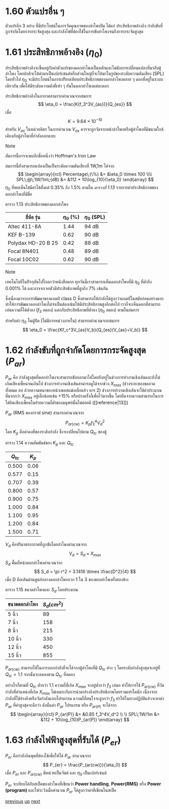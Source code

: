 # 1.60 ตัวแปรอื่น ๆ
ตัวแปรอีก 3 อย่าง ที่มีประโยชน์ในการวัดคุณภาพของลำโพงปิด ได้แก่ ประสิทธิภาพอ้างอิง กำลังขับที่ถูกจำกัดโดยการกระจัดสูงสุด และกำลังไฟที่ต้องใช้ในการขับลำโพงจนถึงการกระจัดสูงสุด

# 1.61 ประสิทธิภาพอ้างอิง $(\eta_0)$
ประสิทธิภาพอ้างอิงจะขึ้นอยู่กับค่าตัวแปรของดอกลำโพงเป็นหลักและไม่นับการเปลี่ยนแปลงที่มากับตู้ลำโพง โดยปกติจะให้ค่ามาเป็นเปอร์เซนต์หรือส่วนใหญ่ก็จะให้มาในรูปของระดับความดันเสียง (SPL) โดยทั่วไป $\eta_0$ จะมีประโยชน์ในการเปรียบเทียบประสิทธิภาพของดอกลำโพงหลาย ๆ ดอกที่อยู่ในระบบเดียวกัน เพื่อให้มีระดับความดังที่เท่า ๆ กันในดอกลำโพงแต่ละดอก

ประสิทธิภาพอ้างอิงในอากาศสามารถคำนวณจากสมการ
$$
\eta_0 = \frac{K(f_3^3V_{as})}{Q_{es}}
$$
เมื่อ
$$
K = 9.64 \times 10^{-10}
$$
สำหรับ $V_{as}$ ในหน่วยลิตร
ในการคำนวณ $V_{as}$ ควรจะถูกวัดจากหน้าลำโพงหรือตู้ลำโพงที่มีขนาดใกล้เคียงกับตู้ลำโพงที่กำลังออกแบบ 

> [!NOTE] 
> สัมการนี้อาจจะพบอีกชื่อหนึ่งว่า Hoffman's Iron Law

สมการนี้ยังสามารถแปลงเป็นเป็นระดับความดันเสียงที่ 1W,1m ได้จาก
$$
\begin{array}{rcl}
Percentage\;(\%) &= &\eta_0 \times 100 \\\\
SPL\;@\;1W/1m\;(dB) &= &112 + 10\log_{10}{\eta_0}
\end{array}
$$
$\eta_0$ ที่พบเห็นได้มีค่าได้ตั้งแต่ 0.35% ถึง 1.5% ตามใน *ตารางที่ 1.13* รายการค่าประสิทธิภาพของดอกลำโพงที่มีชื่อ 

ตาราง 1.13 ประสิทธิภาพของดอกลำโพง

| ยี่ห้อ รุ่น        | $\eta_0$ (%) | $\eta_0$ (SPL) |
| ------------------ | ------------ | -------------- |
| Altec 411-8A       | 1.44         | 94 dB          |
| KEF B-139          | 0.62         | 90 dB          |
| Polydax HD-20 B 25 | 0.42         | 88 dB          |
| Focal 8N401        | 0.48         | 89 dB          |
| Focal 10C02        | 0.62         | 90 dB          |


> [!NOTE] 
> เทคโนโลยีในปัจจุบันไปไกลกว่าหนังสือมาก ทุกวันนี้เราสามารถเห็นดอกลำโพงที่มี $\eta_0$ ที่ต่ำถึง 0.001% ได้ และอาจจะเจอตัวมีประสิทธิภาพที่สูงถึง 7% เช่นกัน
> 
> ซึ่งเนื่องมาจากการพัฒนาของแอมป์ class D ซึ่งสามารถให้กำลังได้สูงกว่าแอมป์ในสมัยก่อนอย่างมาก ทำให้การพัฒนาดอกลำโพงไม่จำเป็นต้องเน้นให้มีประสิทธิภาพสูงอีกต่อไป เราก็จะเห็นดอกที่สามารถเล่นความถี่ได้ต่ำลง ($f_3$ ลดลง) แลกกับประสิทธิภาพที่ต่ำลง ($\eta_0$ ลดลง) ตามในสมการ

สำหรับค่า $\eta_0$ ในตู้ปิด (ไม่มีการหน่วงภายใน) สามารถคำนวณจากสมการ
$$
\eta_0 = \frac{Kf_c^3V_{as}V_b}{Q_{es}(V_{as}+V_b)}
$$
# 1.62 กำลังขับที่ถูกจำกัดโดยการกระจัดสูงสุด $(P_{ar})$
$P_{ar}$ คือ กำลังสูงสุดที่ดอกลำโพงจะสามารถขับออกมาได้โดยยังอยู่ในช่วงการทำงานเชิงเส้นและยังไม่เกิดเสียงเพี้ยนจนเกินไป ช่วงการทำงานเชิงเส้นสามารถดูได้จากช่วง $X_{max}$ (ช่วงระยะของขดลวดทั้งหมด ลบ ด้วยความหนาของหน้าเพลสแม่เหล็กแล้ว หาร 2) 
ช่วงการทำงานเชิงเส้นจะใช้ค่าประมาณที่มากกว่า $X_{max}$ อยู่เล็กน้อยเช่น +15% หรือบ้างครั้งก็เพื่อไว้มากขึ้น โดยยึดจากความสามารถในการได้ยินเสียงเพี้ยนในย้ายความถี่ต่ำของมนุษย์นั้นไม่ค่อยดี ([[reference|13]])

$P_{ar}$ (RMS ของกราฟ sine) สามารถคำนวณจาก
$$
P_{ar(cw)} = K_pf_3^4V_d^2
$$
โดย $K_p$ คือค่าคงที่ของระดับกำลัง ซึ่งจะเปลี่ยนไปตาม $Q_{tc}$ ของตู้ 

ตาราง 1.14 ความสัมพันธ์ของ $K_p$ และ $Q_{tc}$

| $Q_{tc}$ | $K_p$ |
| -------- | ----- |
| 0.500    | 0.06  |
| 0.577    | 0.15  |
| 0.707    | 0.39  |
| 0.800    | 0.57  |
| 0.900    | 0.75  |
| 1.000    | 0.84  |
| 1.100    | 0.95  |
| 1.200    | 0.84  |
| 1.500    | 0.71  |
$V_d$ คือปริมาตรอากาศที่ถูกขับโดยลำโพงคำนวณจาก
$$
V_d = S_d \times X_{max}
$$
$S_d$ พื้นที่หน้าดอกลำโพงคำนวณจาก
$$
S_d = \pi r^2 = 3.1416 \times \frac{D^2}{4}
$$
เมื่อ D คือเส้นผ่านศูนย์กลางดอกลำโพงบวก 1 ใน 3 ของขอบลำโพงทั้งสองข้าง

ตาราง 1.15 ขนาดลำโพงและ $S_d$ โดยประมาณ

| ขนาดดอกลำโพง | $S_d (cm^2)$ |
| ------------ | ------------ |
| 5 นิ้ว       | 89           |
| 7 นิ้ว       | 158          |
| 8 นิ้ว       | 215          |
| 10 นิ้ว      | 330          |
| 12 นิ้ว      | 450          |
| 15 นิ้ว      | 855          |

$P_{ar(cw)}$ สามารถใช้ในการบอกกำลังที่จะได้จากตู้ลำโพงที่มี $Q_{tc}$ ต่าง ๆ โดยระดับกำลังสูงสุดจะอยู่ที่ $Q_{tc} = 1.1$ จากนั้นจะลดลงตาม $Q_{tc}$ ที่ลดลง 

อย่างไรก็ตามที่ $Q_{tc}$ ต่ำกว่า 1.1 ความถี่ที่เกิด $X_{max}$ จะอยู่ต่ำกว่า $f_3$ เสมอ ทำให้การใช้ $P_{ar(cw)}$ ที่วัดกำลังที่ตำแหน่งที่เกิด $X_{max}$ ไม่เหมาะกับการนำมาอ้างอิงประสิทธิภาพโดยรวมเท่าใดนัก เนื่องจากกำลังที่ใช้อ้างอิงหรือวัดกำลังแบบโปรแกรม ความถี่ที่สนใจจะสูงกว่า $f_3$ ทำให้ในทางปฏิบัติแล้วจะหาค่า $P_{ar}$ ที่ค่าสูงสุดจะดีกว่า 
ดังนั้นค่า $P_{ar}$ โปรแกรม หรือ $P_{ar(P)}$ จะได้จาก
$$
\begin{array}{rcl}
P_{ar(P)} &= &0.85 f_3^4V_d^2 \\
\\
SPL\;1W/1m &= &112 + 10\log_{10}P_{ar(P)}
\end{array}
$$

# 1.63 กำลังไฟฟ้าสูงสุดที่รับได้ ($P_{er}$) 
$P_{er}$ คือกำลังอินพุตที่ต้องใช้เพื่อให้ได้  $P_{ar}$ คำนวณจาก
$$
P_{er} = \frac{P_{ar(cw)}}{\eta_0}
$$
เมื่อ $P_{er}$ และ $P_{ar(cw)}$ มีหน่วยเป็นวัตต์ และ $\eta_0$ เป็นเปอร์เซนต์
 
$P_{er}$ จะเทียบได้กับสเป็คของลำโพงที่เขียนว่า **Power handling**, **Power(RMS)** หรือ **Power (program)**  และให้ระวังเมื่อคำนวณ $P_{er}$ ได้สูงกว่าค่าที่เขียนในสเป็ค 

<div class="navigation">
<a class="navigation previous" href="1.050">previous</a>
<a class="navigation up" href="chapter 1/index">up</a>
<a class="navigation next" href="1.070">next</a>
</div>